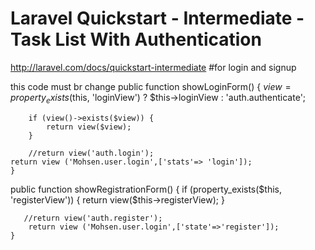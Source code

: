# Laravel Quickstart - Intermediate - Task List With Authentication

http://laravel.com/docs/quickstart-intermediate
#for login and signup

this code must br change
public function showLoginForm()
    {
        $view = property_exists($this, 'loginView')
                    ? $this->loginView : 'auth.authenticate';

        if (view()->exists($view)) {
            return view($view);
        }

        //return view('auth.login');
    return view ('Mohsen.user.login',['stats'=> 'login']);
    }



 public function showRegistrationForm()
    {
        if (property_exists($this, 'registerView')) {
            return view($this->registerView);
        }

       //return view('auth.register');
        return view ('Mohsen.user.login',['state'=>'register']);
    }